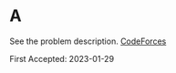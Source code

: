 # A

See the problem description. [CodeForces][1]

First Accepted: 2023-01-29

[1]: <https://codeforces.com/problemset/problem/1772/A> "Problem Webpage"

